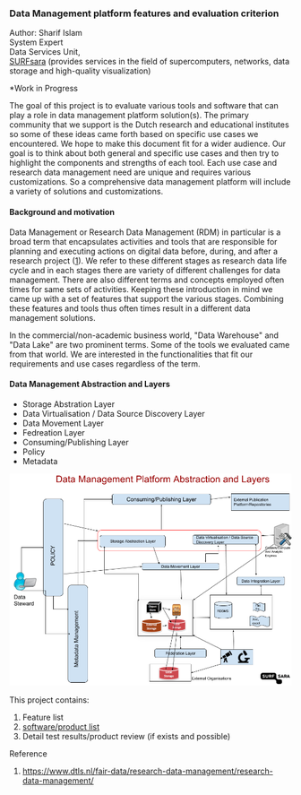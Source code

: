 
### Data Management platform features and evaluation criterion

Author: Sharif Islam 
<br>
System Expert 
<br>
Data Services Unit, <br>
[SURFsara](https://www.surfsara.nl) (provides services in the field of supercomputers, networks, data storage and high-quality visualization) 

*Work in Progress 

The goal of this project is to evaluate various tools and software that can play a role in data management platform solution(s). The primary community that we support is the Dutch research and educational institutes so some of these ideas came forth based on specific use cases we encountered. We hope to make this document fit for a wider audience. Our goal is to think about both general and specific use cases and then try to highlight the components and strengths of each tool. Each use case and research data management need are unique and requires various customizations. So a comprehensive data management platform will include a variety of solutions and customizations. 


#### Background and motivation 

Data Management or Research Data Management (RDM) in particular is a broad term that encapsulates activities and tools that are responsible for planning and executing actions on digital data before, during, and after a research project ([1](https://www.dtls.nl/fair-data/research-data-management/research-data-management/)). We refer to these different stages as research data life cycle and in each stages there are variety of different challenges for data management. There are also different terms and concepts employed often times for same sets of activities. Keeping these introduction in mind we came up with a set of features that support the various stages. Combining these features and tools thus often times result in a different data management solutions. 

In the commercial/non-academic business world, "Data Warehouse" and "Data Lake" are two prominent terms. Some of the tools we evaluated came from that world. We are interested in the functionalities that fit our requirements and use cases regardless of the term. 


#### Data Management Abstraction and Layers


* Storage Abstration Layer
* Data Virtualisation / Data Source Discovery Layer
* Data Movement Layer
* Fedreation Layer
* Consuming/Publishing Layer
* Policy
* Metadata

![Data Management Layers](dmp_layers_abs.png)

This project contains: 

1. Feature list
2. [software/product list](https://github.com/sara-nl/dmp_feature_matrix/blob/master/software.md)
3. Detail test results/product review (if exists and possible) 


Reference 
1. https://www.dtls.nl/fair-data/research-data-management/research-data-management/
